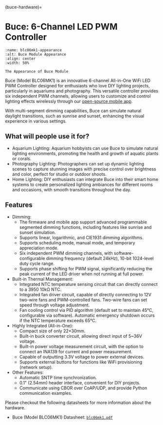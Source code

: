 (buce-hardware)=
# Buce: 6-Channel LED PWM Controller

```{figure} ./images/blc06mk1.jpg
:name: blc06mk1-appearance
:alt: Buce Module Appearance
:align: center
:width: 50%

The Appearance of Buce Module
```

Buce (Model BLC06MK1) is an innovative 6-channel All-in-One WiFi LED PWM Controller designed for enthusiasts who love DIY lighting projects, particularly in aquariums and photography. This versatile controller provides six independent PWM channels, allowing users to customize and control lighting effects wirelessly through our [open-source mobile app](mobile-app). 

With multi-segment dimming capabilities, Buce can simulate natural daylight transitions, such as sunrise and sunset, enhancing the visual experience in various settings.

## What will people use it for?

* Aquarium Lighting: Aquarium hobbyists can use Buce to simulate natural lighting environments, promoting the health and growth of aquatic plants or corals.
* Photography Lighting: Photographers can set up dynamic lighting scenes to capture stunning images with precise control over brightness and color, perfect for studio or outdoor shoots.
* Home Lighting: DIY enthusiasts can integrate Buce into their smart home systems to create personalized lighting ambiances for different rooms and occasions, with smooth transitions throughout the day.


## Features

* Dimming:
    * The firmware and mobile app support advanced programmable segmented dimming functions, including features like sunrise and sunset simulation.
    * Supports linear, logarithmic, and CIE1931 dimming algorithms.
    * Supports scheduling mode, manual mode, and temporary appreciation mode.
    * Six independent PWM dimming channels, with software-configurable dimming frequency (default 24kHz), 10-bit 1024-level duty cycle range.
    * Supports phase shifting for PWM signal, significantly reducing the peak current of the LED driver when not running at full power.
* Built-in Thermal Management:
    * Integrated NTC temperature sensing circuit that can directly connect to a 3950 10kΩ NTC.
    * Integrated fan driver circuit, capable of directly connecting to 12V two-wire fans and PWM-controlled fans. Two-wire fans can set speed through voltage adjustment.
    * Fan cooling control via PID algorithm (default set to maintain 45°C, configurable via software). Automatic emergency shutdown occurs if the NTC temperature exceeds 65°C.
* Highly Integrated (All-in-One):
    * Compact size of only 22×30mm.
    * Built-in buck converter circuit, allowing direct input of 5~36V voltage.
    * Built-in power voltage measurement circuit, with the option to connect an INA139 for current and power measurement.
    * Capable of outputting 3.3V voltage to power external devices.
    * Supports external buttons for functions like WiFi provisioning (network setup).
* Other Features:
    * Automatic SNTP time synchronization.
    * 0.1" (2.54mm) header interface, convenient for DIY projects.
    * Communicate using CBOR over CoAP/UDP, and provide Python communication examples.



Please checkout the following datasheets for more information about the hardware.

- Buce (Model BLC06MK1) Datasheet: [`blc06mk1.pdf`](https://github.com/oldrev/borneo/blob/master/hw/datasheets/blc06mk1.pdf)